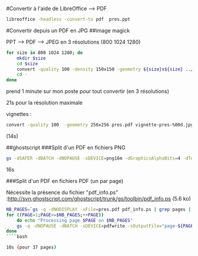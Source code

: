 #Convertir à l'aide de LibreOffice --> PDF

````bash
libreoffice -headless -convert-to pdf  pres.ppt
````

#Convertir depuis un PDF en JPG
##image magick

PPT --> PDF --> JPEG en 3 résolutions (800 1024 1280)

````bash
for size in 800 1024 1280; do
    mkdir $size
    cd $size
    convert -quality 100 -density 150x150 -geometry ${size}x${size} ../pres.pdf pres-%00d.jpg
    cd -
done
````

prend 1 minute sur mon poste pour tout convertir (en 3 résolutions)

21s pour la résolution maximale

vignettes :

````bash
convert -quality 100  -geometry 256x256 pres.pdf vignette-pres-%00d.jpg
````

(14s)

##ghostscript
###Split d'un PDF en fichiers PNG

````bash
gs -dSAFER -dBATCH -dNOPAUSE -sDEVICE=png16m -dGraphicsAlphaBits=4 -dTextAlphaBits=4 -sOutputFile='page-%00d.png' -r150 pres.pdf
````
16s 

###Split d'un PDF en fichiers PDF (un par page)

Nécessite la présence du fichier "pdf_info.ps"  :http://svn.ghostscript.com/ghostscript/trunk/gs/toolbin/pdf_info.ps (5.6 ko)

````bash
NB_PAGES=`gs -q -dNODISPLAY -sFile=pres.pdf pdf_info.ps | grep pages | awk '{print $3}'` && 
for ((PAGE=1;PAGE<=$NB_PAGES;++PAGE))
    do echo "Processing page $PAGE on $NB_PAGES"
    gs -q -dNOPAUSE -dBATCH -sDEVICE=pdfwrite -sOutputFile="page-${PAGE}.pdf" -dFirstPage=$PAGE -dLastPage=$PAGE pres.pdf 2> /dev/null
done
````bash

10s (pour 37 pages)
